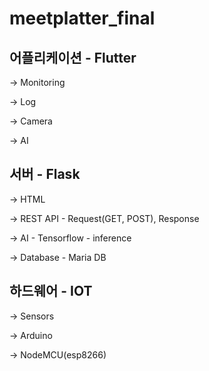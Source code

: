 # meetplatter_final



## 어플리케이션 - Flutter

-> Monitoring

-> Log

-> Camera

-> AI





## 서버 - Flask

-> HTML

-> REST API - Request(GET, POST), Response

-> AI - Tensorflow - inference

-> Database - Maria DB





## 하드웨어 - IOT

-> Sensors

-> Arduino

-> NodeMCU(esp8266)
